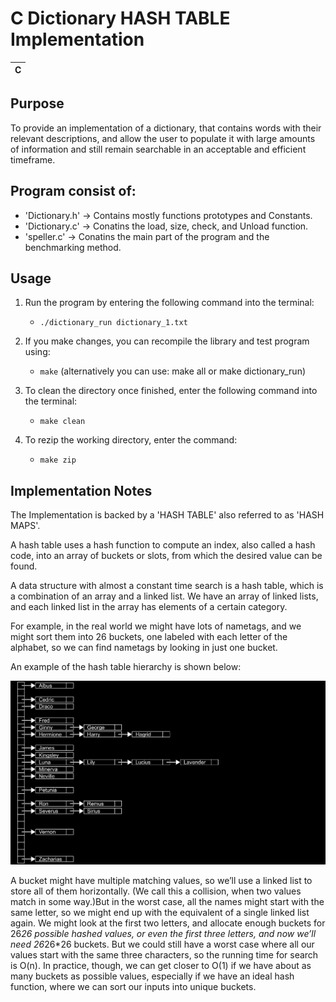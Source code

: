 # C Dictionary HASH TABLE Implementation
| C |
|--|

## Purpose 
To provide an implementation of a dictionary, that contains words with their relevant descriptions, and allow the user to   populate it with large amounts of information and still remain searchable in an acceptable and efficient timeframe.

## Program consist of:

* 'Dictionary.h' -> Contains mostly functions prototypes and Constants.
* 'Dictionary.c' -> Conatins the load, size, check, and Unload function.
* 'speller.c'    -> Conatins the main part of the program and the benchmarking method.

## Usage
1. Run the program by entering the following command into the terminal:
    * `./dictionary_run dictionary_1.txt`
    
2. If you make changes, you can recompile the library and test program using:
    * `make` (alternatively you can use: make all or make dictionary_run)

3. To clean the directory once finished, enter the following command into the terminal:
    * `make clean`

4. To rezip the working directory, enter the command:
    * `make zip`
    
## Implementation Notes

The Implementation is backed by a 'HASH TABLE' also referred to as 'HASH MAPS'.

A hash table uses a hash function to compute an index, also called a hash code, into an array of buckets or slots, from which the desired value can be found.

A data structure with almost a constant time search is a hash table, which is a combination of an array and a linked list. We have an array of linked lists, and each linked list in the array has elements of a certain category. 

For example, in the real world we might have lots of nametags, and we might sort them into 26 buckets, one labeled with each letter of the alphabet, so we can find nametags by looking in just one bucket.

An example of the hash table hierarchy is shown below:

![diagram](/diagram.png)

A bucket might have multiple matching values, so we’ll use a linked list to store all of them horizontally. (We call this a collision, when two values match in some way.)But in the worst case, all the names might start with the same letter, so we might end up with the equivalent of a single linked list again. We might look at the first two letters, and allocate enough buckets for 26*26 possible hashed values, or even the first three letters, and now we’ll need 26*26*26 buckets. But we could still have a worst case where all our values start with the same three characters, so the running time for search is O(n). In practice, though, we can get closer to O(1) if we have about as many buckets as possible values, especially if we have an ideal hash function, where we can sort our inputs into unique buckets.
